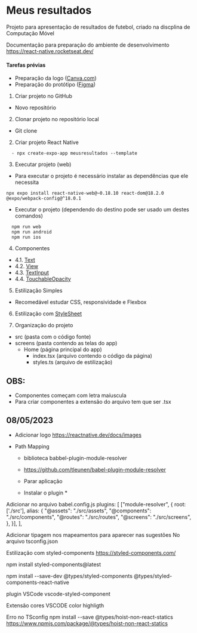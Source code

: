 # Meus resultados
Projeto para apresentação de resultados de futebol, criado na discplina de Computação Móvel


Documentação para preparação do ambiente de desenvolvimento
https://react-native.rocketseat.dev/


#### Tarefas prévias
* Preparação da logo ([Canva.com](http://bit.ly/meusresultadosufopa))
* Preparação do protótipo ([Figma](http://bit.ly/meusresultadosprototipo))

1. Criar projeto no GitHub
  - Novo repositório

2. Clonar projeto no repositório local
  - Git clone <link do projeto>

2. Criar projeto React Native
```
  - npx create-expo-app meusresultados --template
```

3. Executar projeto (web)
* Para executar o projeto é necessário instalar as dependências que ele necessita
```
npx expo install react-native-web@~0.18.10 react-dom@18.2.0 @expo/webpack-config@^18.0.1
```
* Executar o projeto (dependendo do destino pode ser usado um destes comandos)
```
  npm run web
  npm run android
  npm run ios
```

4. Componentes
  - 4.1. [Text](https://reactnative.dev/docs/text)
  - 4.2. [View](https://reactnative.dev/docs/view)
  - 4.3. [TextInput](https://reactnative.dev/docs/textinput)
  - 4.4. [TouchableOpacity](https://reactnative.dev/docs/touchableopacity)

5. Estilização Simples
  * Recomedável estudar CSS, responsividade e Flexbox

6. Estilização com [StyleSheet](https://reactnative.dev/docs/stylesheet)

7. Organização do projeto
  * src (pasta com o código fonte)
  * screens (pasta contendo as telas do app)
      * Home (página principal do app)
        - index.tsx (arquivo contendo o código da página)
        - styles.ts (arquivo de estilização)

## OBS:
* Componentes começam com letra maíuscula
* Para criar componentes a extensão do arquivo tem que ser .tsx

## 08/05/2023

- Adicionar logo
https://reactnative.dev/docs/images

- Path Mapping
  * biblioteca babbel-plugin-module-resolver
  * https://github.com/tleunen/babel-plugin-module-resolver

  * Parar aplicação
  * Instalar o plugin
    * 

Adicionar no arquivo babel.config.js
    plugins: [
      ["module-resolver", {
        root: ['./src'],
        alias: {
          "@assets": "./src/assets",
          "@components": "./src/components",
          "@routes": "./src/routes",
          "@screens": "./src/screens",
        },
      }],
    ],

Adicionar tipagem nos mapeamentos para aparecer nas sugestões
No arquivo tsconfig.json


Estilização com styled-components
https://styled-components.com/

npm install styled-components@latest

npm install --save-dev @types/styled-components @types/styled-components-react-native

plugin VSCode 
vscode-styled-component

Extensão cores VSCODE
color highligth

Erro no TSconfig
npm install --save @types/hoist-non-react-statics
https://www.npmjs.com/package/@types/hoist-non-react-statics


